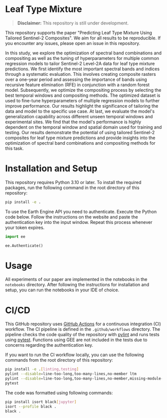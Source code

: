 Leaf Type Mixture
==============================

> **Disclaimer:** This repository is still under development.

This repository supports the paper "Predicting Leaf Type Mixture Using Tailored Sentinel-2 Composites". We aim for all results to be reproducible. If you encounter any issues, please open an issue in this repository.

In this study, we explore the optimization of spectral band combinations and compositing as well as the tuning of hyperparameters for multiple common regression models to tailor Sentinel-2 Level-2A data for leaf type mixture predictions. We first identify the most important spectral bands and indices through a systematic evaluation. This involves creating composite rasters over a one-year period and assessing the importance of bands using recursive feature elimination (RFE) in conjunction with a random forest model. Subsequently, we optimize the compositing process by selecting the best temporal windows and compositing methods. The optimized dataset is used to fine-tune hyperparameters of multiple regression models to further improve performance. Our results highlight the significance of tailoring the data and model to the specific use case. At last, we evaluate the model's generalization capability across different unseen temporal windows and experimental sites. We find that the model's performance is highly dependent on the temporal window and spatial domain used for training and testing. Our results demonstrate the potential of using tailored Sentinel-2 composites for leaf type mixture predictions and provide insights into the optimization of spectral band combinations and compositing methods for this task.

# Installation and Setup

This repository requires Python 3.10 or later. To install the required packages, run the following command in the root directory of this repository:

```bash
pip install -e .
```

To use the Earth Engine API you need to authenticate. Execute the Python code below. Follow the instructions on the website and paste the authentication key into the input window. Repeat this process whenever your token expires.

```python
import ee

ee.Authenticate()
```

# Usage

All experiments of our paper are implemented in the notebooks in the `notebooks` directory. After following the instructions for installation and setup, you can run the notebooks in your IDE of choice.

# CI/CD

This GitHub repository uses [GitHub Actions](https://github.com/features/actions) for a continuous integration (CI) workflow. The CI pipeline is defined in the `.github/workflows` directory. The pipeline checks the code quality of the repository with [pylint](https://pylint.readthedocs.io/) and runs tests using [pytest](https://docs.pytest.org/). Functions using GEE are not included in the tests due to concerns regarding the authentication key.

If you want to run the CI workflow locally, you can use the following commands from the root directory of this repository:
```bash
pip install -e .[linting,testing]
pylint --disable=line-too-long,too-many-lines,no-member ltm
pylint --disable=line-too-long,too-many-lines,no-member,missing-module-docstring,missing-class-docstring,missing-function-docstring test
pytest
```

The code was formatted using following commands:
```bash
pip install isort black[jupyter] 
isort --profile black .
black .
```